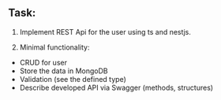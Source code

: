 ## Task:

1. Implement REST Api for the user using ts and nestjs.

2. Minimal functionality:
- CRUD for user
- Store the data in MongoDB
- Validation (see the defined type)
- Describe developed API via Swagger (methods, structures)



